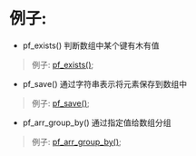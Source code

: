 # 例子:

- pf_exists()  判断数组中某个键有木有值

> 例子: [pf_exists()](./pf_exists.php);

- pf_save() 通过字符串表示将元素保存到数组中

> 例子: [pf_save()](./pf_save.php);

- pf_arr_group_by() 通过指定值给数组分组

> 例子: [pf_arr_group_by()](./pf_arr_group_by.php);